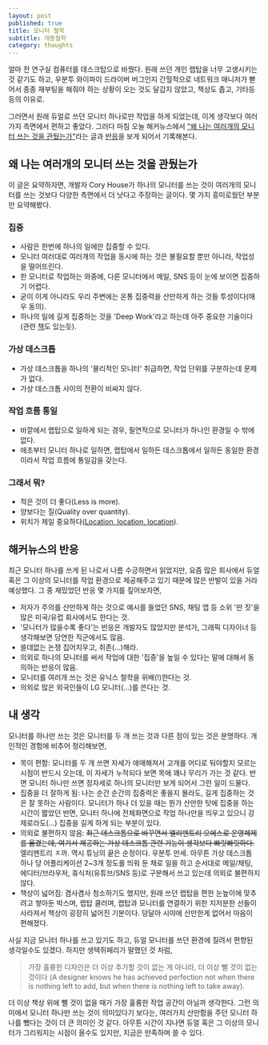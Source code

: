 ```yaml
---
layout: post
published: true
title: 모니터 철학
subtitle: 개똥철학
category: thoughts
---
```



 얼마 전 연구실 컴퓨터를 데스크탑으로 바꿨다. 원래 쓰던 개인 랩탑을
 너무 고생시키는 것 같기도 하고, 우분투 와이파이 드라이버 버그인지
 간헐적으로 네트워크 매니저가 뻗어서 종종 재부팅을 해줘야 하는 상황이
 오는 것도 달갑지 않았고, 책상도 좁고, 기타등등의 이유로.

 그러면서 원래 듀얼로 쓰던 모니터 하나로만 작업을 하게 되었는데, 이게
 생각보다 여러가지 측면에서 편하고 좋았다. 그러다 마침 오늘
 해커뉴스에서 ["왜 나는 여러개의 모니터 쓰는 것을
 관뒀는가"](https://hackernoon.com/why-i-stopped-using-multiple-monitors-bfd87efa2e5b#.mee4fysjf)라는
 글과 [반응](https://news.ycombinator.com/item?id=13968519)을 보게
 되어서 기록해본다.

## 왜 나는 여러개의 모니터 쓰는 것을 관뒀는가
 이 글은 요약하자면, 개발자 Cory House가 하나의 모니터를 쓰는 것이
 여러개의 모니터를 쓰는 것보다 다양한 측면에서 더 낫다고 주장하는
 글이다. 몇 가지 흥미로웠던 부분만 요약해봤다.

### 집중

 - 사람은 한번에 하나의 일에만 집중할 수 있다.
 - 모니터 여러대로 여러개의 작업을 동시에 하는 것은 불필요할 뿐만
   아니라, 작업성을 떨어뜨린다.
 - 한 모니터로 작업하는 와중에, 다른 모니터에서 메일, SNS 등이 눈에
   보이면 집중하기 어렵다.
 - 굳이 이게 아니라도 우리 주변에는 온통 집중력을 산만하게 하는 것들
   투성이다(매우 동의).
 - 하나의 일에 길게 집중하는 것을 'Deep Work'라고 하는데 아주 중요한
   기술이다(관련
   [책](https://www.amazon.com/Deep-Work-Focused-Success-Distracted/dp/1455586692)도
   있는듯).

### 가상 데스크톱

 - 가상 데스크톱을 하나의 '물리적인 모니터' 취급하면, 작업 단위를
   구분하는데 문제가 없다.
 - 가상 데스크톱 사이의 전환이 비싸지 않다.

### 작업 흐름 통일

 - 바깥에서 랩탑으로 일하게 되는 경우, 필연적으로 모니터가 하나인
   환경일 수 밖에 없다.
 - 애초부터 모니터 하나로 일하면, 랩탑에서 일하든 데스크톱에서 일하든
   동일한 환경이라서 작업 흐름에 통일감을 갖는다.

### 그래서 뭐?

 - 적은 것이 더 좋다(Less is more).
 - 양보다는 질(Quality over quantity).
 - 위치가 제일 중요하다([Location, location,
   location](https://www.thebalance.com/what-location-means-in-real-estate-1798766)).

## 해커뉴스의 반응
 최근 모니터 하나를 쓰게 된 나로서 나름 수긍하면서 읽었지만, 요즘 많은
 회사에서 듀얼 혹은 그 이상의 모니터를 작업 환경으로 제공해주고 있기
 때문에 많은 반발이 있을 거라 예상했다. 그 중 재밌었던 반응 몇 가지를
 짚어보자면,

 - 저자가 주의를 산만하게 하는 것으로 예시를 들었던 SNS, 채팅 앱 등
   소위 '딴 짓'을 많은 미국/유럽 회사에서도 한다는 것.
 - '모니터가 많을수록 좋다'는 반응은 개발자도 많았지만 분석가, 그래픽
   디자이너 등 생각해보면 당연한 직군에서도 많음.
 - 쓸데없는 논쟁 집어치우고, 취존(...)해라.
 - 의외로 하나의 모니터를 써서 작업에 대한 '집중'을 높일 수 있다는
   말에 대해서 동의하는 반응이 많음.
 - 모니터를 여러개 쓰는 것은 유닉스 철학을 위배(!)한다는 것.
 - 의외로 많은 외국인들이 LG 모니터(...)를 쓴다는 것.

## 내 생각
 모니터를 하나만 쓰는 것은 모니터를 두 개 쓰는 것과 다른 점이 있는
 것은 분명하다. 개인적인 경험에 비추어 정리해보면,

 - 목이 편함: 모니터를 두 개 쓰면 자세가 애매해져서 고개를 어디로
   둬야할지 모르는 시점이 반드시 오는데, 이 자세가 누적되다 보면 목에
   꽤나 무리가 가는 것 같다. 반면 모니터 하나만 쓰면 정자세로 하나의
   모니터만 보게 되어서 그런 일이 드물다.
 - 집중을 더 잘하게 됨: 나는 순간 순간의 집중력은 좋을지 몰라도, 길게
   집중하는 것은 잘 못하는 사람이다. 모니터가 하나 더 있을 때는 뭔가
   산만한 탓에 집중을 하는 시간이 짧았던 반면, 모니터 하나에
   전체화면으로 작업 하나만을 띄우고 있으니 강제로라도(...) 집중을
   길게 하게 되는 부분이 있다.
 - 의외로 불편하지 않음: ~~최근 데스크톱으로 바꾸면서 엘리멘트리
   오에스로 운영체제를 옮겼는데, 여기서 제공하는 가상 데스크톱 관련
   기능이 생각보다 빠릿빠릿하다.~~ 엘리멘트리 ㅈ까. 역시 튜닝의 끝은
   순정이다. 우분투 만세. 아무튼 가상 데스크톱 하나 당 어플리케이션
   2~3개 정도롤 띄워 둔 채로 일을 하고 순서대로 메일/채팅,
   에디터/브라우저, 휴식처(유튜브/SNS 등)로 구분해서 쓰고 있는데
   의외로 불편하지 않다.
 - 책상이 넓어짐: 겸사겸사 청소하기도 했지만, 원래 쓰던 랩탑을 편한
   눈높이에 맞추려고 쌓아둔 박스며, 랩탑 쿨러며, 랩탑과 모니터를
   연결하기 위한 지저분한 선들이 사라져서 책상이 굉장히 넓어진
   기분이다. 덩달아 시야에 산만한게 없어서 마음이 편해졌다.

 사실 지금 모니터 하나를 쓰고 있기도 하고, 듀얼 모니터를 쓰던 환경에
 질려서 편향된 생각일수도 있겠다. 하지만 생텍쥐페리가 말했던 것 처럼,

>  가장 훌륭한 디자인은 더 이상 추가할 것이 없는 게 아니라, 더 이상 뺄
>  것이 없는 것이다 (A designer knows he has achieved perfection not
>  when there is nothing left to add, but when there is nothing left
>  to take away).

 더 이상 책상 위에 뺄 것이 없을 때가 가장 훌륭한 작업 공간이 아닐까
 생각한다. 그런 의미에서 모니터 하나만 쓰는 것이 의미있다기 보다는,
 여러가지 산만함을 주던 모니터 하나를 뺐다는 것이 더 큰 의미인 것
 같다. 아무튼 시간이 지나면 듀얼 혹은 그 이상의 모니터가 그리워지는
 시점이 올수도 있지만, 지금은 만족하며 쓸 수 있다.
